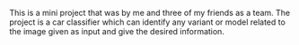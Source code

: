 This is a mini project that was by me and three of my friends  as a team. The project is a car classifier which can identify any variant or model related to the image given as input and give the desired information.
